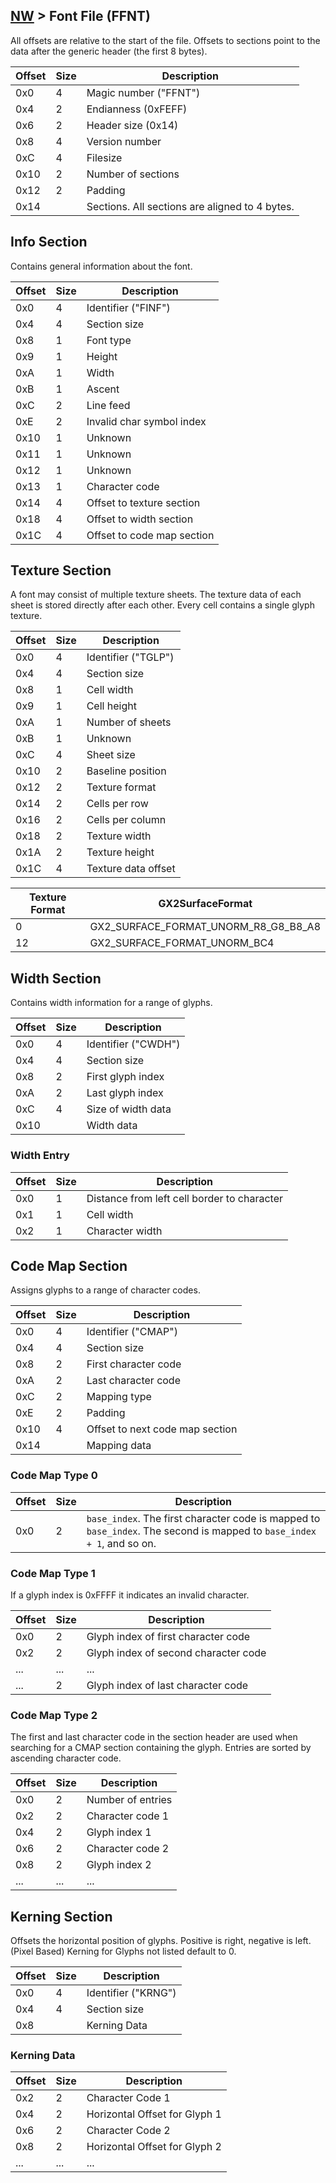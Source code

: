 ## [NW](../../formats.md#nw) > Font File (FFNT)

All offsets are relative to the start of the file. Offsets to sections point to the data after the generic header (the first 8 bytes).

| Offset | Size | Description |
| --- | --- | --- |
| 0x0 | 4 | Magic number ("FFNT") |
| 0x4 | 2 | Endianness (0xFEFF) |
| 0x6 | 2 | Header size (0x14) |
| 0x8 | 4 | Version number |
| 0xC | 4 | Filesize |
| 0x10 | 2 | Number of sections |
| 0x12 | 2 | Padding |
| 0x14 | | Sections. All sections are aligned to 4 bytes. |

## Info Section
Contains general information about the font.

| Offset | Size | Description |
| --- | --- | --- |
| 0x0 | 4 | Identifier ("FINF") |
| 0x4 | 4 | Section size |
| 0x8 | 1 | Font type |
| 0x9 | 1 | Height |
| 0xA | 1 | Width |
| 0xB | 1 | Ascent |
| 0xC | 2 | Line feed |
| 0xE | 2 | Invalid char symbol index |
| 0x10 | 1 | Unknown |
| 0x11 | 1 | Unknown |
| 0x12 | 1 | Unknown |
| 0x13 | 1 | Character code |
| 0x14 | 4 | Offset to texture section |
| 0x18 | 4 | Offset to width section |
| 0x1C | 4 | Offset to code map section |

## Texture Section
A font may consist of multiple texture sheets. The texture data of each sheet is stored directly after each other. Every cell contains a single glyph texture.

| Offset | Size | Description |
| --- | --- | --- |
| 0x0 | 4 | Identifier ("TGLP") |
| 0x4 | 4 | Section size |
| 0x8 | 1 | Cell width |
| 0x9 | 1 | Cell height |
| 0xA | 1 | Number of sheets |
| 0xB | 1 | Unknown |
| 0xC | 4 | Sheet size |
| 0x10 | 2 | Baseline position |
| 0x12 | 2 | Texture format |
| 0x14 | 2 | Cells per row |
| 0x16 | 2 | Cells per column |
| 0x18 | 2 | Texture width |
| 0x1A | 2 | Texture height |
| 0x1C | 4 | Texture data offset |

| Texture Format | GX2SurfaceFormat |
| --- | --- |
| 0 | GX2_SURFACE_FORMAT_UNORM_R8_G8_B8_A8 |
| 12 | GX2_SURFACE_FORMAT_UNORM_BC4 |

## Width Section
Contains width information for a range of glyphs.

| Offset | Size | Description |
| --- | --- | --- |
| 0x0 | 4 | Identifier ("CWDH") |
| 0x4 | 4 | Section size |
| 0x8 | 2 | First glyph index |
| 0xA | 2 | Last glyph index |
| 0xC | 4 | Size of width data |
| 0x10 | | Width data |

### Width Entry
| Offset | Size | Description |
| --- | --- | --- |
| 0x0 | 1 | Distance from left cell border to character |
| 0x1 | 1 | Cell width |
| 0x2 | 1 | Character width |

## Code Map Section
Assigns glyphs to a range of character codes.

| Offset | Size | Description |
| --- | --- | --- |
| 0x0 | 4 | Identifier ("CMAP") |
| 0x4 | 4 | Section size |
| 0x8 | 2 | First character code |
| 0xA | 2 | Last character code |
| 0xC | 2 | Mapping type |
| 0xE | 2 | Padding |
| 0x10 | 4 | Offset to next code map section |
| 0x14 | | Mapping data |

### Code Map Type 0
| Offset | Size | Description |
| --- | --- | --- |
| 0x0 | 2 | `base_index`. The first character code is mapped to `base_index`. The second is mapped to `base_index + 1`, and so on. |

### Code Map Type 1
If a glyph index is 0xFFFF it indicates an invalid character.

| Offset | Size | Description |
| --- | --- | --- |
| 0x0 | 2 | Glyph index of first character code |
| 0x2 | 2 | Glyph index of second character code |
| ... | ... | ... |
| ... | 2 | Glyph index of last character code |

### Code Map Type 2
The first and last character code in the section header are used when searching for a CMAP section containing the glyph. Entries are sorted by ascending character code.

| Offset | Size | Description |
| --- | --- | --- |
| 0x0 | 2 | Number of entries |
| 0x2 | 2 | Character code 1 |
| 0x4 | 2 | Glyph index 1 |
| 0x6 | 2 | Character code 2 |
| 0x8 | 2 | Glyph index 2 |
| ... | ... | ... |

## Kerning Section
Offsets the horizontal position of glyphs. Positive is right, negative is left. (Pixel Based)
Kerning for Glyphs not listed default to 0.

| Offset | Size | Description |
| --- | --- | --- |
| 0x0 | 4 | Identifier ("KRNG") |
| 0x4 | 4 | Section size |
| 0x8 | | Kerning Data |

### Kerning Data
| Offset | Size | Description |
| --- | --- | --- |
| 0x2 | 2 | Character Code 1 |
| 0x4 | 2 | Horizontal Offset for Glyph 1 |
| 0x6 | 2 | Character Code 2 |
| 0x8 | 2 | Horizontal Offset for Glyph 2 |
| ... | ... | ... |
